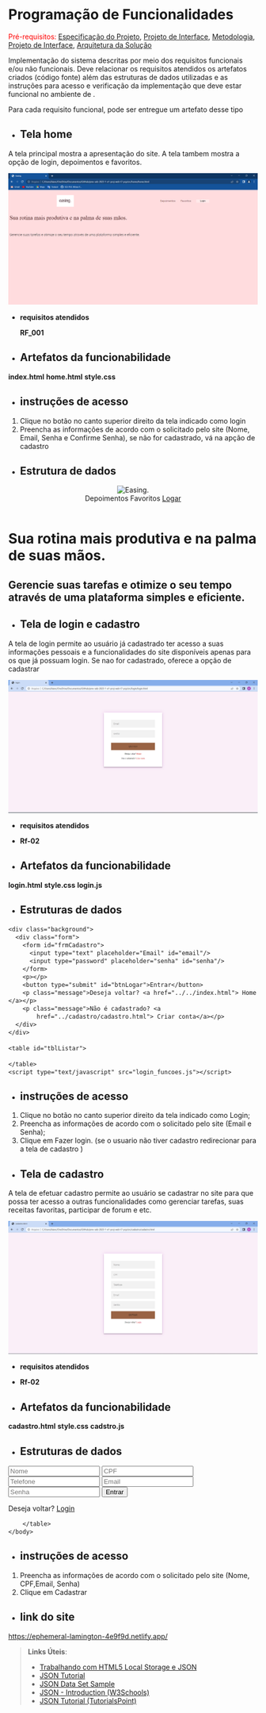 # Programação de Funcionalidades

<span style="color:red">Pré-requisitos: <a href="2-Especificação do Projeto.md"> Especificação do Projeto</a></span>, <a href="3-Projeto de Interface.md"> Projeto de Interface</a>, <a href="4-Metodologia.md"> Metodologia</a>, <a href="3-Projeto de Interface.md"> Projeto de Interface</a>, <a href="5-Arquitetura da Solução.md"> Arquitetura da Solução</a>

Implementação do sistema descritas por meio dos requisitos funcionais e/ou não funcionais. Deve relacionar os requisitos atendidos os artefatos criados (código fonte) além das estruturas de dados utilizadas e as instruções para acesso e verificação da implementação que deve estar funcional no ambiente de  .

Para cada requisito funcional, pode ser entregue um artefato desse tipo

- ## Tela home 

A tela principal mostra a apresentação do site. A tela tambem mostra a opção de login, depoimentos e favoritos.

![Exemplo de UserFlow](img/pagina_home.png)


 - **requisitos atendidos**

    **RF_001**

- ## Artefatos da funcionabilidade
 **index.html**
 **home.html**
 **style.css**

 
- ## instruções de acesso
 1. Clique no botão no canto superior direito da tela indicado como login
 2. Preencha as informações de acordo com o solicitado pelo site (Nome, Email, Senha e Confirme Senha), se não for cadastrado, vá na apção de cadastro



 
- ## Estrutura de dados

<!DOCTYPE html>
<html lang="pt-BR">
<head>
    <meta charset="UTF-8">
    <meta http-equiv="X-UA-Compatible" content="IE=edge">
    <meta name="description" content="A plataforma que irá tornar a sua vida mais facil na confeitaria.">
    <meta name="viewport" content="width=device-width, initial-scale=1.0">
    <title> Easing. </title>
    <link rel="stylesheet" type="text/css" href="./src/home/style.css">
</head>
<body>
    <header class= "cabeçalho">
      <img class="cabeçalho-imagem" src="./src/imagens/logo.ico" alt="Easing.">
         <nav class="cabeçalho-menu">
             <a class="cabeçalho-menu-item"> Depoimentos</a>
             <a class="cabeçalho-menu-item"> Favoritos</a>
             <a class="cabeçalho-menu-item" href="./src/login/login.html">Logar</a>
         </nav>
    </header>
    <main class="conteudo"> 
              <div class="conteudo-principal-escrito">
                 <h1 class="conteudo-principal-escrito-titulo"> Sua rotina mais produtiva e na palma de suas mãos.</h1>
                 <h2 class="conteudo-principal-escrito-subtitulo"> Gerencie suas tarefas e otimize o seu tempo através de uma plataforma simples e eficiente.</h2>
             </div>
    </main> 
</body>
</html>

- ## Tela de login e cadastro
A tela de login permite ao usuário já cadastrado ter acesso a suas informações pessoais e a funcionalidades do site disponíveis apenas para os que já possuam login. Se nao for cadastrado, oferece a opção de cadastrar

![Exemplo de UserFlow](img/tela_login.png)

 - **requisitos atendidos**
 
 - **Rf-02**

 - ## Artefatos da funcionabilidade

 **login.html**
 **style.css**
 **login.js**

- ## Estruturas de dados 

<!DOCTYPE html>
<html lang="pt-br">
  <head>
    <meta charset="UTF-8">
    <meta http-equiv="X-UA-Compatible" content="IE=edge">
    <meta name="viewport" content="width=device-width, initial-scale=1.0">
    <link rel="stylesheet" href="style.css">
    <script type="text/javascript"
      src="https://code.jquery.com/jquery-1.7.1.min.js"></script>
    <title>login</title>
  </head>
  <body>

    <div class="background">
      <div class="form">
        <form id="frmCadastro">
          <input type="text" placeholder="Email" id="email"/>
          <input type="password" placeholder="senha" id="senha"/>
        </form>
        <p></p>
        <button type="submit" id="btnLogar">Entrar</button>
        <p class="message">Deseja voltar? <a href="../../index.html"> Home </a></p>
        <p class="message">Não é cadastrado? <a
            href="../cadastro/cadastro.html"> Criar conta</a></p>
      </div>
    </div>

    <table id="tblListar">

    </table>
    <script type="text/javascript" src="login_funcoes.js"></script>
  </body>
</html>




- ## instruções de acesso
 1. Clique no botão no canto superior direito da tela indicado como Login;
 2. Preencha as informações de acordo com o solicitado pelo site (Email e Senha);
3. Clique em Fazer login.
(se o usuario não tiver cadastro redirecionar para a tela de cadastro )


- ## Tela de cadastro 
A tela de efetuar cadastro permite ao usuário se cadastrar no site para que possa ter acesso a outras funcionalidades como gerenciar tarefas, suas receitas favoritas, participar de forum e etc.

![Exemplo de UserFlow](img/tela_cadastro.png)


 - **requisitos atendidos**
 
 - **Rf-02**

 - ## Artefatos da funcionabilidade
**cadastro.html**
**style.css**
**cadstro.js**

- ## Estruturas de dados 

<html>
	<head>
		<meta http-equiv="Content-Type" content="text/html;charset=utf-8" />
		<script type="text/javascript"
			src="https://code.jquery.com/jquery-1.7.1.min.js"></script>
		<script type="text/javascript" src="cadastro_funcoes.js"></script>
		<link rel="stylesheet" href="style.css" type="text/css"/>
	</head>
	<body>
		<div class="background">
			<div class="form">
				<form id="frmCadastro">
					<input placeholder="Nome" type="text" id="nome"/>
					<input placeholder="CPF" type="text" id="cpf"/>
					<input placeholder="Telefone" type="text" id="telefone"/>
					<input placeholder="Email" type="text" id="email"/>
					<input placeholder="Senha" type="text" id="senha"/>
					<button type="submit" value="Salvar" id="btnSalvar">Entrar</button>
					<p class="message">Deseja voltar?  <a href="../login/login.html"> Login </a></p>
				</form>
			</div>
		</div>
		<table id="tblListar">

		</table>
	</body>
</html>



- ## instruções de acesso
1. Preencha as informações de acordo com o solicitado pelo site (Nome, CPF,Email, Senha)
2. Clique em Cadastrar



- ## link do site 
https://ephemeral-lamington-4e9f9d.netlify.app/






























    




  






> **Links Úteis**:
>
> - [Trabalhando com HTML5 Local Storage e JSON](https://www.devmedia.com.br/trabalhando-com-html5-local-storage-e-json/29045)
> - [JSON Tutorial](https://www.w3resource.com/JSON)
> - [JSON Data Set Sample](https://opensource.adobe.com/Spry/samples/data_region/JSONDataSetSample.html)
> - [JSON - Introduction (W3Schools)](https://www.w3schools.com/js/js_json_intro.asp)
> - [JSON Tutorial (TutorialsPoint)](https://www.tutorialspoint.com/json/index.htm)